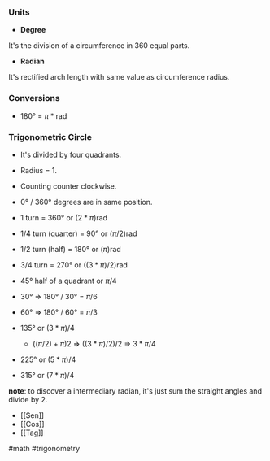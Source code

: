### Units

* **Degree**

It's the division of a circumference in 360 equal parts.

* **Radian**

It's rectified arch length with same value as circumference radius.

### Conversions

* 180° = $\pi * \text{rad}$ 

### Trigonometric Circle

* It's divided by four quadrants.
* Radius = 1.
* Counting counter clockwise.
* 0° / 360° degrees are in same position.


* 1 turn = 360° or $(2 * \pi) \text{rad}$
* 1/4 turn (quarter) = 90° or $(\pi / 2) \text{rad}$
* 1/2 turn (half) = 180° or $(\pi) \text{rad}$
* 3/4 turn = 270° or $((3 * \pi) / 2)  \text{rad}$

* 45° half of a quadrant or $\pi / 4$
* 30° => 180° / 30° = $\pi / 6$
* 60° => 180° / 60° = $\pi / 3$

* 135° or $(3 * \pi) / 4$
	* $((\pi / 2) + \pi) 2$ => $((3 * \pi)/2)/2$ => $3 * \pi / 4$
* 225° or $(5 * \pi) / 4$
* 315° or $(7 * \pi) / 4$

**note**: to discover a intermediary radian, it's just sum the straight angles and divide by 2.

* [[Sen]]
* [[Cos]]
* [[Tag]]



#math #trigonometry